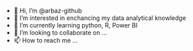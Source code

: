 - 👋 Hi, I’m @arbaz-github
- 👀 I’m interested in enchancing my data analytical knowledge
- 🌱 I’m currently learning python, R, Power BI
- 💞️ I’m looking to collaborate on ...
- 📫 How to reach me ...

<!---
arbaz-github/arbaz-github is a ✨ special ✨ repository because its `README.md` (this file) appears on your GitHub profile.
You can click the Preview link to take a look at your changes.
--->
